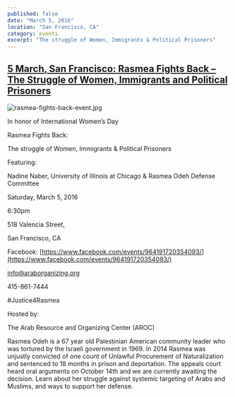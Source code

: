 ```yaml
---
published: false
date: "March 5, 2016"
location: "San Francisco, CA"
category: events
excerpt: "The struggle of Women, Immigrants & Political Prisoners"
---
```




## [ 5 March, San Francisco: Rasmea Fights Back – The Struggle of Women, Immigrants and Political Prisoners](http://samidoun.net/2016/02/5-march-san-francisco-rasmea-fights-back-the-struggle-of-women-immigrants-and-political-prisoners/)

![rasmea-fights-back-event.jpg]({{site.baseurl}}/assets/img/rasmea-fights-back-event.jpg)

In honor of International Women’s Day

Rasmea Fights Back:

The struggle of Women, Immigrants & Political Prisoners


Featuring:

Nadine Naber, University of Illinois at Chicago & Rasmea Odeh Defense Committee

Saturday, March 5, 2016

6:30pm

518 Valencia Street,

San Francisco, CA


Facebook: [https://www.facebook.com/events/964191720354093/](https://www.facebook.com/events/964191720354093/)

info@araborganizing.org

415-861-7444

#Justice4Rasmea


Hosted by:

The Arab Resource and Organizing Center (AROC)

Rasmea Odeh is a 67 year old Palestinian American community leader who was tortured by the Israeli government in 1969. In 2014 Rasmea was unjustly convicted of one count of Unlawful Procurement of Naturalization and sentenced to 18 months in prison and deportation. The appeals court heard oral arguments on October 14th and we are currently awaiting the decision. Learn about her struggle against systemic targeting of Arabs and Muslims, and ways to support her defense.
